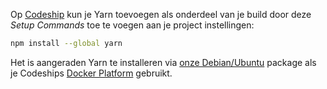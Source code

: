 Op [Codeship](https://codeship.com/) kun je Yarn toevoegen als onderdeel van je build door deze *Setup Commands* toe te voegen aan je project instellingen:

```sh
npm install --global yarn
```

Het is aangeraden Yarn te installeren via [onze Debian/Ubuntu](https://yarnpkg.com/en/docs/install#linux) package als je Codeships [Docker Platform](https://pages.codeship.com/docker) gebruikt.